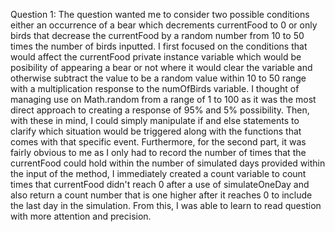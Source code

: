 Question 1: 
The question wanted me to consider two possible conditions either an occurrence of a bear which decrements currentFood to 0 or only birds that decrease the currentFood by a random number from 10 to 50 times the number of birds inputted. I first focused on the conditions that would affect the currentFood private instance variable which would be posibility of appearing a bear or not where it would clear the variable and otherwise subtract the value to be a random value within 10 to 50 range with a multiplication response to the numOfBirds variable. I thought of managing use on Math.random from a range of 1 to 100 as it was the most direct approach to creating a response of 95% and 5% possibility. Then, with these in mind, I could simply manipulate if and else statements to clarify which situation would be triggered along with the functions that comes with that specific event. Furthermore, for the second part, it was fairly obvious to me as I only had to record the number of times that the currentFood could hold within the number of simulated days provided within the input of the method, I immediately created a count variable to count times that currentFood didn't reach 0 after a use of simulateOneDay and also return a count number that is one higher after it reaches 0 to include the last day in the simulation. From this, I was able to learn to read question with more attention and precision.


